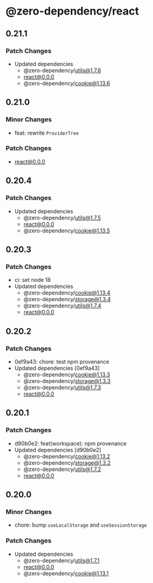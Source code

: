 # @zero-dependency/react

## 0.21.1

### Patch Changes

- Updated dependencies
  - @zero-dependency/utils@1.7.6
  - react@0.0.0
  - @zero-dependency/cookie@1.13.6

## 0.21.0

### Minor Changes

- feat: rewrite `ProviderTree`

### Patch Changes

- react@0.0.0

## 0.20.4

### Patch Changes

- Updated dependencies
  - @zero-dependency/utils@1.7.5
  - react@0.0.0
  - @zero-dependency/cookie@1.13.5

## 0.20.3

### Patch Changes

- ci: set node 18
- Updated dependencies
  - @zero-dependency/cookie@1.13.4
  - @zero-dependency/storage@1.3.4
  - @zero-dependency/utils@1.7.4
  - react@0.0.0

## 0.20.2

### Patch Changes

- 0ef9a43: chore: test npm provenance
- Updated dependencies [0ef9a43]
  - @zero-dependency/cookie@1.13.3
  - @zero-dependency/storage@1.3.3
  - @zero-dependency/utils@1.7.3
  - react@0.0.0

## 0.20.1

### Patch Changes

- d90b0e2: feat(workspace): npm provenance
- Updated dependencies [d90b0e2]
  - @zero-dependency/cookie@1.13.2
  - @zero-dependency/storage@1.3.2
  - @zero-dependency/utils@1.7.2
  - react@0.0.0

## 0.20.0

### Minor Changes

- chore: bump `useLocalStorage` and `useSessionStorage`

### Patch Changes

- Updated dependencies
  - @zero-dependency/utils@1.7.1
  - react@0.0.0
  - @zero-dependency/cookie@1.13.1
